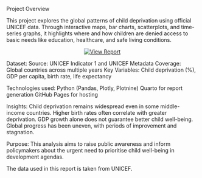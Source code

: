 Project Overview

This project explores the global patterns of child deprivation using official UNICEF data.
Through interactive maps, bar charts, scatterplots, and time-series graphs, it highlights where and how children are denied access to basic needs like education, healthcare, and safe living conditions.

<p align="center">
  <a href="https://simrandureja.github.io/Child_deprivation_report/Report.html" target="_blank">
    <img src="https://img.shields.io/badge/View-Child%20Deprivation%20Report-blue?style=for-the-badge&logo=github" alt="View Report">
  </a>
</p>


Dataset:
Source: UNICEF Indicator 1 and UNICEF Metadata
Coverage: Global countries across multiple years
Key Variables: Child deprivation (%), GDP per capita, birth rate, life expectancy

Technologies used:
Python (Pandas, Plotly, Plotnine)
Quarto for report generation
GitHub Pages for hosting

Insights:
Child deprivation remains widespread even in some middle-income countries.
Higher birth rates often correlate with greater deprivation.
GDP growth alone does not guarantee better child well-being.
Global progress has been uneven, with periods of improvement and stagnation.

Purpose:
This analysis aims to raise public awareness and inform policymakers about the urgent need to prioritise child well-being in development agendas.

The data used in this report is taken from UNICEF.
